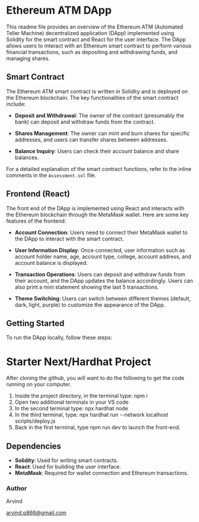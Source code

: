 # Ethereum ATM DApp 

This readme file provides an overview of the Ethereum ATM (Automated Teller Machine) decentralized application (DApp) implemented using Solidity for the smart contract and React for the user interface. The DApp allows users to interact with an Ethereum smart contract to perform various financial transactions, such as depositing and withdrawing funds, and managing shares.

## Smart Contract

The Ethereum ATM smart contract is written in Solidity and is deployed on the Ethereum blockchain. The key functionalities of the smart contract include:

- **Deposit and Withdrawal**: The owner of the contract (presumably the bank) can deposit and withdraw funds from the contract.

- **Shares Management**: The owner can mint and burn shares for specific addresses, and users can transfer shares between addresses.

- **Balance Inquiry**: Users can check their account balance and share balances.

For a detailed explanation of the smart contract functions, refer to the inline comments in the `Assessment.sol` file.

## Frontend (React)

The front end of the DApp is implemented using React and interacts with the Ethereum blockchain through the MetaMask wallet. Here are some key features of the frontend:

- **Account Connection**: Users need to connect their MetaMask wallet to the DApp to interact with the smart contract.

- **User Information Display**: Once connected, user information such as account holder name, age, account type, college, account address, and account balance is displayed.

- **Transaction Operations**: Users can deposit and withdraw funds from their account, and the DApp updates the balance accordingly. Users can also print a mini statement showing the last 5 transactions.

- **Theme Switching**: Users can switch between different themes (default, dark, light, purple) to customize the appearance of the DApp.

## Getting Started

To run the DApp locally, follow these steps:
 # Starter Next/Hardhat Project

After cloning the github, you will want to do the following to get the code running on your computer.

1. Inside the project directory, in the terminal type: npm i
2. Open two additional terminals in your VS code
3. In the second terminal type: npx hardhat node
4. In the third terminal, type: npx hardhat run --network localhost scripts/deploy.js
5. Back in the first terminal, type npm run dev to launch the front-end.

## Dependencies

- **Solidity**: Used for writing smart contracts.
- **React**: Used for building the user interface.
- **MetaMask**: Required for wallet connection and Ethereum transactions.

### Author 

Arvind

arvind.p866@gmail.com

